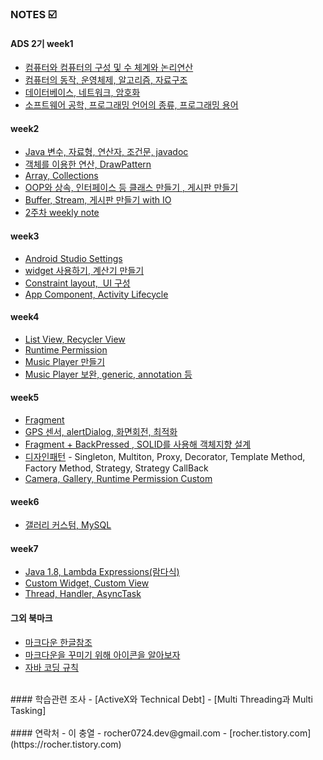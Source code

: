 


### NOTES :ballot_box_with_check:

#### ADS 2기  week1
 - [컴퓨터와 컴퓨터의 구성 및 수 체계와 논리연산]
 - [컴퓨터의 동작, 운영체제, 알고리즘, 자료구조]
 - [데이터베이스, 네트워크, 암호화]
 - [소프트웨어 공학, 프로그래밍 언어의 종류, 프로그래밍 용어]

#### week2
 - [Java 변수, 자료형, 연산자, 조건문, javadoc]
 - [객체를 이용한 연산, DrawPattern]
 - [Array, Collections]
 - [OOP와 상속, 인터페이스 등 클래스 만들기 , 게시판 만들기]
 - [Buffer, Stream, 게시판 만들기 with IO]
 - [2주차 weekly note]

#### week3
 - [Android Studio Settings]
 - [widget 사용하기, 계산기 만들기]
 - [Constraint layout,  UI 구성]
 - [App Component, Activity Lifecycle]
 
#### week4
 - [List View, Recycler View]
 - [Runtime Permission]
 - [Music Player 만들기]
 - [Music Player 보완, generic, annotation 등 ]

#### week5
 - [Fragment]
 - [GPS 센서, alertDialog, 화면회전, 최적화]
 - [Fragment + BackPressed , SOLID를 사용해 객체지향 설계]
 - [디자인패턴] - Singleton, Multiton, Proxy, Decorator, Template Method, Factory Method, Strategy, Strategy CallBack
 - [Camera, Gallery, Runtime Permission Custom]

#### week6
 - [갤러리 커스텀, MySQL]

#### week7
- [Java 1.8, Lambda Expressions(람다식)]
- [Custom Widget, Custom View]
- [Thread, Handler, AsyncTask]

 
#### 그외 북마크
 - [마크다운 한글참조]
 - [마크다운을 꾸미기 위해 아이콘을 알아보자]
 - [자바 코딩 규칙]


<br/>
#### 학습관련 조사
 - [ActiveX와 Technical Debt]
 - [Multi Threading과 Multi Tasking]

<br/>
  

<br/>
#### 연락처
 - 이 충열
 - rocher0724.dev@gmail.com
 - [rocher.tistory.com](https://rocher.tistory.com)
<br/>  



[컴퓨터와 컴퓨터의 구성 및 수 체계와 논리연산]: <https://github.com/Rocher0724/FC_ADS_LEECHOONGYUL/blob/master/class/170110.pdf>
[컴퓨터의 동작, 운영체제, 알고리즘, 자료구조]: <https://github.com/Rocher0724/FC_ADS_LEECHOONGYUL/blob/master/class/170111.pdf>
[데이터베이스, 네트워크, 암호화]: <https://github.com/Rocher0724/FC_ADS_LEECHOONGYUL/blob/master/class/170112.pdf>
[소프트웨어 공학, 프로그래밍 언어의 종류, 프로그래밍 용어]: <https://github.com/Rocher0724/FC_ADS_LEECHOONGYUL/blob/master/class/170113.pdf>

[Java 변수, 자료형, 연산자, 조건문, javadoc]: <https://github.com/Rocher0724/FC_ADS_LEECHOONGYUL/blob/master/class/170116.md>
[객체를 이용한 연산, DrawPattern]: <https://github.com/Rocher0724/FC_ADS_LEECHOONGYUL/blob/master/class/170117.md>
[Array, Collections]: <https://github.com/Rocher0724/FC_ADS_LEECHOONGYUL/blob/master/class/170118.md>
[OOP와 상속, 인터페이스 등 클래스 만들기 , 게시판 만들기]: <https://github.com/Rocher0724/FC_ADS_LEECHOONGYUL/blob/master/class/170119.md>
[Buffer, Stream, 게시판 만들기 with IO]:<https://github.com/Rocher0724/FC_ADS_LEECHOONGYUL/blob/master/class/170120.md>
[2주차 weekly note]:<https://github.com/Rocher0724/FC_ADS_LEECHOONGYUL/blob/master/class/170121.md>


[Android Studio Settings]:<https://github.com/Rocher0724/FC_ADS_LEECHOONGYUL/blob/master/class/170123.md>
[widget 사용하기, 계산기 만들기]:<https://github.com/Rocher0724/FC_ADS_LEECHOONGYUL/blob/master/class/170124.md>
[Constraint layout,  UI 구성]:<https://github.com/Rocher0724/FC_ADS_LEECHOONGYUL/blob/master/class/170125.md>
[App Component, Activity Lifecycle]:<https://github.com/Rocher0724/FC_ADS_LEECHOONGYUL/blob/master/class/170126.md>

[List View, Recycler View]:<https://github.com/Rocher0724/FC_ADS_LEECHOONGYUL/blob/master/class/170131.md>
[Runtime Permission]:<https://github.com/Rocher0724/FC_ADS_LEECHOONGYUL/blob/master/class/170201.md>
[Music Player 만들기]:<https://github.com/Rocher0724/FC_ADS_LEECHOONGYUL/blob/master/class/170202.md>
[Music Player 보완, generic, annotation 등 ]:<https://github.com/Rocher0724/FC_ADS_LEECHOONGYUL/blob/master/class/170203.md>

[Fragment]:<https://github.com/Rocher0724/FC_ADS_LEECHOONGYUL/blob/master/class/170206.md>
[GPS 센서, alertDialog, 화면회전, 최적화]:<https://github.com/Rocher0724/FC_ADS_LEECHOONGYUL/blob/master/class/170207.md>
[Fragment + BackPressed , SOLID를 사용해 객체지향 설계]:<https://github.com/Rocher0724/FC_ADS_LEECHOONGYUL/blob/master/class/170208.md>
[디자인패턴]:<https://github.com/Rocher0724/FC_ADS_LEECHOONGYUL/blob/master/class/170209.md>
[Camera, Gallery, Runtime Permission Custom]:<https://github.com/Rocher0724/FC_ADS_LEECHOONGYUL/blob/master/class/170210.md>

[갤러리 커스텀, MySQL]:<https://github.com/Rocher0724/FC_ADS_LEECHOONGYUL/blob/master/class/170213.md>

[Java 1.8, Lambda Expressions(람다식)]:<https://github.com/Rocher0724/FC_ADS_LEECHOONGYUL/blob/master/class/170220.md>
[Custom Widget, Custom View]:<https://github.com/Rocher0724/FC_ADS_LEECHOONGYUL/blob/master/class/170221.md>
[Thread, Handler, AsyncTask]:<https://github.com/Rocher0724/FC_ADS_LEECHOONGYUL/blob/master/class/170223.md>

[어떤 회사가 있는지 알아보자]: <https://github.com/Rocher0724/FC_ADS_LEECHOONGYUL/blob/master/class/company_search.md>

[마크다운 한글참조]: <https://www.evernote.com/shard/s3/sh/128acb97-d3c5-4eda-aa1b-c71ecd2f3a15/54a14ebd5d4ce7507bf78e5af640d0e9>
[마크다운을 꾸미기 위해 아이콘을 알아보자]: <https://github.com/scotch-io/All-Github-Emoji-Icons>
[자바 코딩 규칙]: <https://github.com/Rocher0724/FC_ADS_LEECHOONGYUL/blob/master/class/JavaCodeConventions.pdf>

[ActiveX와 Technical Debt]: <https://github.com/fastcampus-school/computer_basic_assignment_171q/blob/master/170111/a.choongyul.lee/homework0111.md>
[Multi Threading과 Multi Tasking]: <https://goo.gl/7CCHOj>
